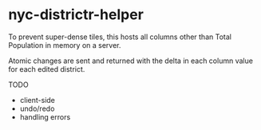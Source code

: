 # nyc-districtr-helper

To prevent super-dense tiles, this hosts all columns other than Total Population
in memory on a server.

Atomic changes are sent and returned with the delta in each column value for each
edited district.

TODO

- client-side
- undo/redo
- handling errors
